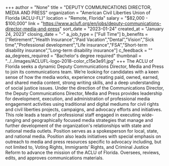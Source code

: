 +++
author = "None"
title = "DEPUTY COMMUNICATIONS DIRECTOR, MEDIA AND PRESS"
organization = "American Civil Liberties Union of Florida (ACLU-FL)"
location = "Remote, Florida"
salary = "$82,000 - $100,000"
link = "https://www.aclufl.org/en/jobs/deputy-communications-director-media-and-press"
sort_date = "2023-01-24"
created_at = "January 24, 2023"
closing_date = "-"
a_job_type = ["Full Time"]
b_benefits = ["Retirement","Health Insurance","Paid Vacation","Dental","Vision","Sick time","Professional development","Life insurance","FSA","Short-term disability insurance","Long-term disability insurance"]
c_feedback = ""
aa_degrees_required = "Bachelor's degree required"
thumbnail = "../../images/ACLUFL-logo-2018-color_c15e3e91.jpg"
+++
The ACLU of Florida seeks a dynamic Deputy Communications Director, Media and Press to join its communications team. We’re looking for candidates with a keen sense of how the media works, experience creating paid, owned, earned, and shared media content, strong writing skills, and a deep understanding of social justice issues. Under the direction of the Communications Director, the Deputy Communications Director, Media and Press provides leadership for development, execution, and administration of professional media engagement activities using traditional and digital mediums for civil rights and civil liberties projects, campaigns, and advocacy efforts and initiatives. This role leads a team of professional staff engaged in executing wide-ranging and geographically focused media strategies that manage and further development of the organization's relationships with state and national media outlets. Position serves as a spokesperson for local, state, and national media. Position also leads initiatives with special emphasis on outreach to media and press resources specific to advocacy including, but not limited to, Voting Rights, Immigrants’ Rights, and Criminal Justice Reform to advance the mission of the ACLU of Florida. Oversees, reviews, edits, and approves communications materials. 